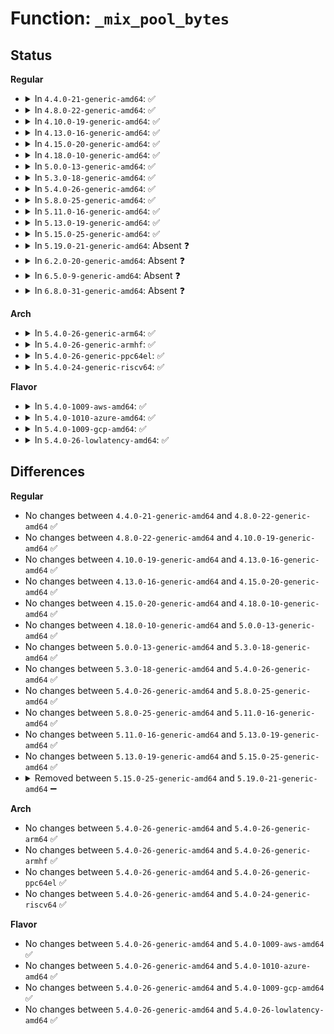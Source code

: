 # Function: <code>_mix_pool_bytes</code>

## Status
<b>Regular</b>
<ul>
<li>
<details>
<summary>In <code>4.4.0-21-generic-amd64</code>: ✅</summary>

```c
void _mix_pool_bytes(struct entropy_store * r, const void * in, int nbytes)
```

```json
{
  "name": "_mix_pool_bytes",
  "collision_type": "Unique Static",
  "inline_type": "No",
  "funcs": [
    {
      "addr": 18446744071584159504,
      "name": "_mix_pool_bytes",
      "external": false,
      "loc": "drivers/char/random.c:492",
      "file": "drivers/char/random.c",
      "inline": "seen, unknown",
      "caller_inline": [],
      "caller_func": [
        "drivers/char/random.c:add_device_randomness",
        "drivers/char/random.c:add_device_randomness",
        "drivers/char/random.c:add_device_randomness",
        "drivers/char/random.c:add_device_randomness",
        "drivers/char/random.c:__mix_pool_bytes",
        "drivers/char/random.c:mix_pool_bytes"
      ]
    }
  ],
  "symbols": [
    {
      "addr": 18446744071584159504,
      "name": "_mix_pool_bytes",
      "section": ".text",
      "bind": "STB_LOCAL",
      "size": 245
    }
  ]
}
```
</details>
</li>
<li>
<details>
<summary>In <code>4.8.0-22-generic-amd64</code>: ✅</summary>

```c
void _mix_pool_bytes(struct entropy_store * r, const void * in, int nbytes)
```

```json
{
  "name": "_mix_pool_bytes",
  "collision_type": "Unique Static",
  "inline_type": "No",
  "funcs": [
    {
      "addr": 18446744071584496752,
      "name": "_mix_pool_bytes",
      "external": false,
      "loc": "drivers/char/random.c:518",
      "file": "drivers/char/random.c",
      "inline": "seen, unknown",
      "caller_inline": [],
      "caller_func": [
        "drivers/char/random.c:add_device_randomness",
        "drivers/char/random.c:add_device_randomness",
        "drivers/char/random.c:mix_pool_bytes",
        "drivers/char/random.c:__mix_pool_bytes"
      ]
    }
  ],
  "symbols": [
    {
      "addr": 18446744071584496752,
      "name": "_mix_pool_bytes",
      "section": ".text",
      "bind": "STB_LOCAL",
      "size": 245
    }
  ]
}
```
</details>
</li>
<li>
<details>
<summary>In <code>4.10.0-19-generic-amd64</code>: ✅</summary>

```c
void _mix_pool_bytes(struct entropy_store * r, const void * in, int nbytes)
```

```json
{
  "name": "_mix_pool_bytes",
  "collision_type": "Unique Static",
  "inline_type": "No",
  "funcs": [
    {
      "addr": 18446744071584678864,
      "name": "_mix_pool_bytes",
      "external": false,
      "loc": "drivers/char/random.c:518",
      "file": "drivers/char/random.c",
      "inline": "seen, unknown",
      "caller_inline": [],
      "caller_func": [
        "drivers/char/random.c:add_device_randomness",
        "drivers/char/random.c:add_device_randomness",
        "drivers/char/random.c:mix_pool_bytes",
        "drivers/char/random.c:__mix_pool_bytes"
      ]
    }
  ],
  "symbols": [
    {
      "addr": 18446744071584678864,
      "name": "_mix_pool_bytes",
      "section": ".text",
      "bind": "STB_LOCAL",
      "size": 245
    }
  ]
}
```
</details>
</li>
<li>
<details>
<summary>In <code>4.13.0-16-generic-amd64</code>: ✅</summary>

```c
void _mix_pool_bytes(struct entropy_store * r, const void * in, int nbytes)
```

```json
{
  "name": "_mix_pool_bytes",
  "collision_type": "Unique Static",
  "inline_type": "No",
  "funcs": [
    {
      "addr": 18446744071584760848,
      "name": "_mix_pool_bytes",
      "external": false,
      "loc": "drivers/char/random.c:510",
      "file": "drivers/char/random.c",
      "inline": "seen, unknown",
      "caller_inline": [],
      "caller_func": [
        "drivers/char/random.c:add_device_randomness",
        "drivers/char/random.c:add_device_randomness",
        "drivers/char/random.c:mix_pool_bytes",
        "drivers/char/random.c:__mix_pool_bytes"
      ]
    }
  ],
  "symbols": [
    {
      "addr": 18446744071584760848,
      "name": "_mix_pool_bytes",
      "section": ".text",
      "bind": "STB_LOCAL",
      "size": 245
    }
  ]
}
```
</details>
</li>
<li>
<details>
<summary>In <code>4.15.0-20-generic-amd64</code>: ✅</summary>

```c
void _mix_pool_bytes(struct entropy_store * r, const void * in, int nbytes)
```

```json
{
  "name": "_mix_pool_bytes",
  "collision_type": "Unique Static",
  "inline_type": "No",
  "funcs": [
    {
      "addr": 18446744071585180992,
      "name": "_mix_pool_bytes",
      "external": false,
      "loc": "drivers/char/random.c:509",
      "file": "drivers/char/random.c",
      "inline": "seen, unknown",
      "caller_inline": [],
      "caller_func": [
        "drivers/char/random.c:add_device_randomness",
        "drivers/char/random.c:add_device_randomness",
        "drivers/char/random.c:mix_pool_bytes",
        "drivers/char/random.c:__mix_pool_bytes"
      ]
    }
  ],
  "symbols": [
    {
      "addr": 18446744071585180992,
      "name": "_mix_pool_bytes",
      "section": ".text",
      "bind": "STB_LOCAL",
      "size": 245
    }
  ]
}
```
</details>
</li>
<li>
<details>
<summary>In <code>4.18.0-10-generic-amd64</code>: ✅</summary>

```c
void _mix_pool_bytes(struct entropy_store * r, const void * in, int nbytes)
```

```json
{
  "name": "_mix_pool_bytes",
  "collision_type": "Unique Static",
  "inline_type": "No",
  "funcs": [
    {
      "addr": 18446744071585416816,
      "name": "_mix_pool_bytes",
      "external": false,
      "loc": "drivers/char/random.c:521",
      "file": "drivers/char/random.c",
      "inline": "seen, unknown",
      "caller_inline": [],
      "caller_func": [
        "drivers/char/random.c:add_device_randomness",
        "drivers/char/random.c:add_device_randomness",
        "drivers/char/random.c:mix_pool_bytes",
        "drivers/char/random.c:__mix_pool_bytes"
      ]
    }
  ],
  "symbols": [
    {
      "addr": 18446744071585416816,
      "name": "_mix_pool_bytes",
      "section": ".text",
      "bind": "STB_LOCAL",
      "size": 259
    }
  ]
}
```
</details>
</li>
<li>
<details>
<summary>In <code>5.0.0-13-generic-amd64</code>: ✅</summary>

```c
void _mix_pool_bytes(struct entropy_store * r, const void * in, int nbytes)
```

```json
{
  "name": "_mix_pool_bytes",
  "collision_type": "Unique Static",
  "inline_type": "No",
  "funcs": [
    {
      "addr": 18446744071585540432,
      "name": "_mix_pool_bytes",
      "external": false,
      "loc": "drivers/char/random.c:520",
      "file": "drivers/char/random.c",
      "inline": "seen, unknown",
      "caller_inline": [],
      "caller_func": [
        "drivers/char/random.c:add_device_randomness",
        "drivers/char/random.c:add_device_randomness",
        "drivers/char/random.c:mix_pool_bytes",
        "drivers/char/random.c:__mix_pool_bytes"
      ]
    }
  ],
  "symbols": [
    {
      "addr": 18446744071585540432,
      "name": "_mix_pool_bytes",
      "section": ".text",
      "bind": "STB_LOCAL",
      "size": 259
    }
  ]
}
```
</details>
</li>
<li>
<details>
<summary>In <code>5.3.0-18-generic-amd64</code>: ✅</summary>

```c
void _mix_pool_bytes(struct entropy_store * r, const void * in, int nbytes)
```

```json
{
  "name": "_mix_pool_bytes",
  "collision_type": "Unique Static",
  "inline_type": "No",
  "funcs": [
    {
      "addr": 18446744071585760480,
      "name": "_mix_pool_bytes",
      "external": false,
      "loc": "drivers/char/random.c:588",
      "file": "drivers/char/random.c",
      "inline": "seen, unknown",
      "caller_inline": [],
      "caller_func": [
        "drivers/char/random.c:add_device_randomness",
        "drivers/char/random.c:add_device_randomness",
        "drivers/char/random.c:mix_pool_bytes",
        "drivers/char/random.c:__mix_pool_bytes"
      ]
    }
  ],
  "symbols": [
    {
      "addr": 18446744071585760480,
      "name": "_mix_pool_bytes",
      "section": ".text",
      "bind": "STB_LOCAL",
      "size": 256
    }
  ]
}
```
</details>
</li>
<li>
<details>
<summary>In <code>5.4.0-26-generic-amd64</code>: ✅</summary>

```c
void _mix_pool_bytes(struct entropy_store * r, const void * in, int nbytes)
```

```json
{
  "name": "_mix_pool_bytes",
  "collision_type": "Unique Static",
  "inline_type": "No",
  "funcs": [
    {
      "addr": 18446744071585902832,
      "name": "_mix_pool_bytes",
      "external": false,
      "loc": "drivers/char/random.c:588",
      "file": "drivers/char/random.c",
      "inline": "seen, unknown",
      "caller_inline": [],
      "caller_func": [
        "drivers/char/random.c:add_device_randomness",
        "drivers/char/random.c:add_device_randomness",
        "drivers/char/random.c:mix_pool_bytes",
        "drivers/char/random.c:__mix_pool_bytes"
      ]
    }
  ],
  "symbols": [
    {
      "addr": 18446744071585902832,
      "name": "_mix_pool_bytes",
      "section": ".text",
      "bind": "STB_LOCAL",
      "size": 256
    }
  ]
}
```
</details>
</li>
<li>
<details>
<summary>In <code>5.8.0-25-generic-amd64</code>: ✅</summary>

```c
void _mix_pool_bytes(struct entropy_store * r, const void * in, int nbytes)
```

```json
{
  "name": "_mix_pool_bytes",
  "collision_type": "Unique Static",
  "inline_type": "No",
  "funcs": [
    {
      "addr": 18446744071586641344,
      "name": "_mix_pool_bytes",
      "external": false,
      "loc": "drivers/char/random.c:537",
      "file": "drivers/char/random.c",
      "inline": "seen, unknown",
      "caller_inline": [],
      "caller_func": [
        "drivers/char/random.c:add_device_randomness",
        "drivers/char/random.c:add_device_randomness",
        "drivers/char/random.c:__mix_pool_bytes"
      ]
    }
  ],
  "symbols": [
    {
      "addr": 18446744071586641344,
      "name": "_mix_pool_bytes",
      "section": ".text",
      "bind": "STB_LOCAL",
      "size": 264
    }
  ]
}
```
</details>
</li>
<li>
<details>
<summary>In <code>5.11.0-16-generic-amd64</code>: ✅</summary>

```c
void _mix_pool_bytes(struct entropy_store * r, const void * in, int nbytes)
```

```json
{
  "name": "_mix_pool_bytes",
  "collision_type": "Unique Static",
  "inline_type": "No",
  "funcs": [
    {
      "addr": 18446744071586751776,
      "name": "_mix_pool_bytes",
      "external": false,
      "loc": "drivers/char/random.c:537",
      "file": "drivers/char/random.c",
      "inline": "seen, unknown",
      "caller_inline": [],
      "caller_func": [
        "drivers/char/random.c:add_device_randomness",
        "drivers/char/random.c:add_device_randomness",
        "drivers/char/random.c:__mix_pool_bytes"
      ]
    }
  ],
  "symbols": [
    {
      "addr": 18446744071586751776,
      "name": "_mix_pool_bytes",
      "section": ".text",
      "bind": "STB_LOCAL",
      "size": 264
    }
  ]
}
```
</details>
</li>
<li>
<details>
<summary>In <code>5.13.0-19-generic-amd64</code>: ✅</summary>

```c
void _mix_pool_bytes(struct entropy_store * r, const void * in, int nbytes)
```

```json
{
  "name": "_mix_pool_bytes",
  "collision_type": "Unique Static",
  "inline_type": "No",
  "funcs": [
    {
      "addr": 18446744071586634704,
      "name": "_mix_pool_bytes",
      "external": false,
      "loc": "drivers/char/random.c:536",
      "file": "drivers/char/random.c",
      "inline": "seen, unknown",
      "caller_inline": [],
      "caller_func": [
        "drivers/char/random.c:add_device_randomness",
        "drivers/char/random.c:add_device_randomness",
        "drivers/char/random.c:__mix_pool_bytes"
      ]
    }
  ],
  "symbols": [
    {
      "addr": 18446744071586634704,
      "name": "_mix_pool_bytes",
      "section": ".text",
      "bind": "STB_LOCAL",
      "size": 264
    }
  ]
}
```
</details>
</li>
<li>
<details>
<summary>In <code>5.15.0-25-generic-amd64</code>: ✅</summary>

```c
void _mix_pool_bytes(struct entropy_store * r, const void * in, int nbytes)
```

```json
{
  "name": "_mix_pool_bytes",
  "collision_type": "Unique Static",
  "inline_type": "No",
  "funcs": [
    {
      "addr": 18446744071587181472,
      "name": "_mix_pool_bytes",
      "external": false,
      "loc": "drivers/char/random.c:537",
      "file": "drivers/char/random.c",
      "inline": "seen, unknown",
      "caller_inline": [],
      "caller_func": [
        "drivers/char/random.c:add_device_randomness",
        "drivers/char/random.c:add_device_randomness",
        "drivers/char/random.c:__mix_pool_bytes"
      ]
    }
  ],
  "symbols": [
    {
      "addr": 18446744071587181472,
      "name": "_mix_pool_bytes",
      "section": ".text",
      "bind": "STB_LOCAL",
      "size": 264
    }
  ]
}
```
</details>
</li>
<li>
<details>
<summary>In <code>5.19.0-21-generic-amd64</code>: Absent ❓</summary>

```json
{
  "name": "_mix_pool_bytes",
  "collision_type": "Unique Static",
  "inline_type": "Full",
  "funcs": [
    {
      "addr": 18446744071588496094,
      "name": "_mix_pool_bytes",
      "external": false,
      "loc": "drivers/char/random.c:568",
      "file": "drivers/char/random.c",
      "inline": "not declared, inlined",
      "caller_inline": [
        "drivers/char/random.c:write_pool_user",
        "drivers/char/random.c:add_timer_randomness",
        "drivers/char/random.c:add_timer_randomness",
        "drivers/char/random.c:mix_interrupt_randomness",
        "drivers/char/random.c:add_hwgenerator_randomness",
        "drivers/char/random.c:add_device_randomness",
        "drivers/char/random.c:add_device_randomness",
        "drivers/char/random.c:random_pm_notification",
        "drivers/char/random.c:random_pm_notification",
        "drivers/char/random.c:random_pm_notification",
        "drivers/char/random.c:random_init",
        "drivers/char/random.c:random_init",
        "drivers/char/random.c:random_init",
        "drivers/char/random.c:random_init"
      ],
      "caller_func": []
    }
  ],
  "symbols": []
}
```
</details>
</li>
<li>
<details>
<summary>In <code>6.2.0-20-generic-amd64</code>: Absent ❓</summary>

```json
{
  "name": "_mix_pool_bytes",
  "collision_type": "Unique Static",
  "inline_type": "Full",
  "funcs": [
    {
      "addr": 18446744071589936910,
      "name": "_mix_pool_bytes",
      "external": false,
      "loc": "drivers/char/random.c:628",
      "file": "drivers/char/random.c",
      "inline": "not declared, inlined",
      "caller_inline": [
        "drivers/char/random.c:write_pool_user",
        "drivers/char/random.c:try_to_generate_entropy",
        "drivers/char/random.c:try_to_generate_entropy",
        "drivers/char/random.c:add_timer_randomness",
        "drivers/char/random.c:add_timer_randomness",
        "drivers/char/random.c:mix_interrupt_randomness",
        "drivers/char/random.c:add_hwgenerator_randomness",
        "drivers/char/random.c:add_device_randomness",
        "drivers/char/random.c:add_device_randomness",
        "drivers/char/random.c:random_pm_notification",
        "drivers/char/random.c:random_pm_notification",
        "drivers/char/random.c:random_pm_notification",
        "drivers/char/random.c:random_init",
        "drivers/char/random.c:random_init",
        "drivers/char/random.c:random_init_early",
        "drivers/char/random.c:random_init_early",
        "drivers/char/random.c:random_init_early",
        "drivers/char/random.c:add_bootloader_randomness"
      ],
      "caller_func": []
    }
  ],
  "symbols": []
}
```
</details>
</li>
<li>
<details>
<summary>In <code>6.5.0-9-generic-amd64</code>: Absent ❓</summary>

```json
{
  "name": "_mix_pool_bytes",
  "collision_type": "Unique Static",
  "inline_type": "Full",
  "funcs": [
    {
      "addr": 18446744071590242878,
      "name": "_mix_pool_bytes",
      "external": false,
      "loc": "drivers/char/random.c:628",
      "file": "drivers/char/random.c",
      "inline": "not declared, inlined",
      "caller_inline": [
        "drivers/char/random.c:write_pool_user",
        "drivers/char/random.c:try_to_generate_entropy",
        "drivers/char/random.c:try_to_generate_entropy",
        "drivers/char/random.c:add_timer_randomness",
        "drivers/char/random.c:add_timer_randomness",
        "drivers/char/random.c:mix_interrupt_randomness",
        "drivers/char/random.c:add_hwgenerator_randomness",
        "drivers/char/random.c:add_device_randomness",
        "drivers/char/random.c:add_device_randomness",
        "drivers/char/random.c:random_pm_notification",
        "drivers/char/random.c:random_pm_notification",
        "drivers/char/random.c:random_pm_notification",
        "drivers/char/random.c:random_init",
        "drivers/char/random.c:random_init",
        "drivers/char/random.c:random_init_early",
        "drivers/char/random.c:random_init_early",
        "drivers/char/random.c:random_init_early",
        "drivers/char/random.c:add_bootloader_randomness"
      ],
      "caller_func": []
    }
  ],
  "symbols": []
}
```
</details>
</li>
<li>
<details>
<summary>In <code>6.8.0-31-generic-amd64</code>: Absent ❓</summary>

```json
{
  "name": "_mix_pool_bytes",
  "collision_type": "Unique Static",
  "inline_type": "Full",
  "funcs": [
    {
      "addr": 18446744071590583902,
      "name": "_mix_pool_bytes",
      "external": false,
      "loc": "drivers/char/random.c:628",
      "file": "drivers/char/random.c",
      "inline": "not declared, inlined",
      "caller_inline": [
        "drivers/char/random.c:write_pool_user",
        "drivers/char/random.c:try_to_generate_entropy",
        "drivers/char/random.c:try_to_generate_entropy",
        "drivers/char/random.c:add_timer_randomness",
        "drivers/char/random.c:add_timer_randomness",
        "drivers/char/random.c:mix_interrupt_randomness",
        "drivers/char/random.c:add_hwgenerator_randomness",
        "drivers/char/random.c:add_device_randomness",
        "drivers/char/random.c:add_device_randomness",
        "drivers/char/random.c:random_pm_notification",
        "drivers/char/random.c:random_pm_notification",
        "drivers/char/random.c:random_pm_notification",
        "drivers/char/random.c:random_init",
        "drivers/char/random.c:random_init",
        "drivers/char/random.c:random_init_early",
        "drivers/char/random.c:random_init_early",
        "drivers/char/random.c:random_init_early",
        "drivers/char/random.c:add_bootloader_randomness"
      ],
      "caller_func": []
    }
  ],
  "symbols": []
}
```
</details>
</li>
</ul>
<b>Arch</b>
<ul>
<li>
<details>
<summary>In <code>5.4.0-26-generic-arm64</code>: ✅</summary>

```c
void _mix_pool_bytes(struct entropy_store * r, const void * in, int nbytes)
```

```json
{
  "name": "_mix_pool_bytes",
  "collision_type": "Unique Static",
  "inline_type": "No",
  "funcs": [
    {
      "addr": 18446603336498723696,
      "name": "_mix_pool_bytes",
      "external": false,
      "loc": "drivers/char/random.c:588",
      "file": "drivers/char/random.c",
      "inline": "seen, unknown",
      "caller_inline": [],
      "caller_func": [
        "drivers/char/random.c:add_device_randomness",
        "drivers/char/random.c:add_device_randomness",
        "drivers/char/random.c:mix_pool_bytes",
        "drivers/char/random.c:__mix_pool_bytes"
      ]
    }
  ],
  "symbols": [
    {
      "addr": 18446603336498723696,
      "name": "_mix_pool_bytes",
      "section": ".text",
      "bind": "STB_LOCAL",
      "size": 292
    }
  ]
}
```
</details>
</li>
<li>
<details>
<summary>In <code>5.4.0-26-generic-armhf</code>: ✅</summary>

```c
void _mix_pool_bytes(struct entropy_store * r, const void * in, int nbytes)
```

```json
{
  "name": "_mix_pool_bytes",
  "collision_type": "Unique Static",
  "inline_type": "No",
  "funcs": [
    {
      "addr": 3231349076,
      "name": "_mix_pool_bytes",
      "external": false,
      "loc": "drivers/char/random.c:588",
      "file": "drivers/char/random.c",
      "inline": "seen, unknown",
      "caller_inline": [],
      "caller_func": [
        "drivers/char/random.c:add_device_randomness",
        "drivers/char/random.c:add_device_randomness",
        "drivers/char/random.c:mix_pool_bytes",
        "drivers/char/random.c:__mix_pool_bytes"
      ]
    }
  ],
  "symbols": [
    {
      "addr": 3231349076,
      "name": "_mix_pool_bytes",
      "section": ".text",
      "bind": "STB_LOCAL",
      "size": 320
    }
  ]
}
```
</details>
</li>
<li>
<details>
<summary>In <code>5.4.0-26-generic-ppc64el</code>: ✅</summary>

```c
void _mix_pool_bytes(struct entropy_store * r, const void * in, int nbytes)
```

```json
{
  "name": "_mix_pool_bytes",
  "collision_type": "Unique Static",
  "inline_type": "No",
  "funcs": [
    {
      "addr": 13835058055291876080,
      "name": "_mix_pool_bytes",
      "external": false,
      "loc": "drivers/char/random.c:588",
      "file": "drivers/char/random.c",
      "inline": "seen, unknown",
      "caller_inline": [],
      "caller_func": [
        "drivers/char/random.c:add_device_randomness",
        "drivers/char/random.c:add_device_randomness",
        "drivers/char/random.c:mix_pool_bytes",
        "drivers/char/random.c:__mix_pool_bytes",
        "drivers/char/random.c:__mix_pool_bytes"
      ]
    }
  ],
  "symbols": [
    {
      "addr": 13835058055291876080,
      "name": "_mix_pool_bytes",
      "section": ".text",
      "bind": "STB_LOCAL",
      "size": 436
    }
  ]
}
```
</details>
</li>
<li>
<details>
<summary>In <code>5.4.0-24-generic-riscv64</code>: ✅</summary>

```c
void _mix_pool_bytes(struct entropy_store * r, const void * in, int nbytes)
```

```json
{
  "name": "_mix_pool_bytes",
  "collision_type": "Unique Static",
  "inline_type": "No",
  "funcs": [
    {
      "addr": 18446743936276234972,
      "name": "_mix_pool_bytes",
      "external": false,
      "loc": "drivers/char/random.c:588",
      "file": "drivers/char/random.c",
      "inline": "seen, unknown",
      "caller_inline": [],
      "caller_func": [
        "drivers/char/random.c:add_device_randomness",
        "drivers/char/random.c:add_device_randomness",
        "drivers/char/random.c:mix_pool_bytes",
        "drivers/char/random.c:__mix_pool_bytes"
      ]
    }
  ],
  "symbols": [
    {
      "addr": 18446743936276234972,
      "name": "_mix_pool_bytes",
      "section": ".text",
      "bind": "STB_LOCAL",
      "size": 322
    }
  ]
}
```
</details>
</li>
</ul>
<b>Flavor</b>
<ul>
<li>
<details>
<summary>In <code>5.4.0-1009-aws-amd64</code>: ✅</summary>

```c
void _mix_pool_bytes(struct entropy_store * r, const void * in, int nbytes)
```

```json
{
  "name": "_mix_pool_bytes",
  "collision_type": "Unique Static",
  "inline_type": "No",
  "funcs": [
    {
      "addr": 18446744071585663824,
      "name": "_mix_pool_bytes",
      "external": false,
      "loc": "drivers/char/random.c:588",
      "file": "drivers/char/random.c",
      "inline": "seen, unknown",
      "caller_inline": [],
      "caller_func": [
        "drivers/char/random.c:add_device_randomness",
        "drivers/char/random.c:add_device_randomness",
        "drivers/char/random.c:mix_pool_bytes",
        "drivers/char/random.c:__mix_pool_bytes"
      ]
    }
  ],
  "symbols": [
    {
      "addr": 18446744071585663824,
      "name": "_mix_pool_bytes",
      "section": ".text",
      "bind": "STB_LOCAL",
      "size": 256
    }
  ]
}
```
</details>
</li>
<li>
<details>
<summary>In <code>5.4.0-1010-azure-amd64</code>: ✅</summary>

```c
void _mix_pool_bytes(struct entropy_store * r, const void * in, int nbytes)
```

```json
{
  "name": "_mix_pool_bytes",
  "collision_type": "Unique Static",
  "inline_type": "No",
  "funcs": [
    {
      "addr": 18446744071585523744,
      "name": "_mix_pool_bytes",
      "external": false,
      "loc": "drivers/char/random.c:588",
      "file": "drivers/char/random.c",
      "inline": "seen, unknown",
      "caller_inline": [],
      "caller_func": [
        "drivers/char/random.c:add_device_randomness",
        "drivers/char/random.c:add_device_randomness",
        "drivers/char/random.c:mix_pool_bytes",
        "drivers/char/random.c:__mix_pool_bytes"
      ]
    }
  ],
  "symbols": [
    {
      "addr": 18446744071585523744,
      "name": "_mix_pool_bytes",
      "section": ".text",
      "bind": "STB_LOCAL",
      "size": 256
    }
  ]
}
```
</details>
</li>
<li>
<details>
<summary>In <code>5.4.0-1009-gcp-amd64</code>: ✅</summary>

```c
void _mix_pool_bytes(struct entropy_store * r, const void * in, int nbytes)
```

```json
{
  "name": "_mix_pool_bytes",
  "collision_type": "Unique Static",
  "inline_type": "No",
  "funcs": [
    {
      "addr": 18446744071585853232,
      "name": "_mix_pool_bytes",
      "external": false,
      "loc": "drivers/char/random.c:588",
      "file": "drivers/char/random.c",
      "inline": "seen, unknown",
      "caller_inline": [],
      "caller_func": [
        "drivers/char/random.c:add_device_randomness",
        "drivers/char/random.c:add_device_randomness",
        "drivers/char/random.c:mix_pool_bytes",
        "drivers/char/random.c:__mix_pool_bytes"
      ]
    }
  ],
  "symbols": [
    {
      "addr": 18446744071585853232,
      "name": "_mix_pool_bytes",
      "section": ".text",
      "bind": "STB_LOCAL",
      "size": 256
    }
  ]
}
```
</details>
</li>
<li>
<details>
<summary>In <code>5.4.0-26-lowlatency-amd64</code>: ✅</summary>

```c
void _mix_pool_bytes(struct entropy_store * r, const void * in, int nbytes)
```

```json
{
  "name": "_mix_pool_bytes",
  "collision_type": "Unique Static",
  "inline_type": "No",
  "funcs": [
    {
      "addr": 18446744071585960784,
      "name": "_mix_pool_bytes",
      "external": false,
      "loc": "drivers/char/random.c:588",
      "file": "drivers/char/random.c",
      "inline": "seen, unknown",
      "caller_inline": [],
      "caller_func": [
        "drivers/char/random.c:add_device_randomness",
        "drivers/char/random.c:add_device_randomness",
        "drivers/char/random.c:mix_pool_bytes",
        "drivers/char/random.c:__mix_pool_bytes"
      ]
    }
  ],
  "symbols": [
    {
      "addr": 18446744071585960784,
      "name": "_mix_pool_bytes",
      "section": ".text",
      "bind": "STB_LOCAL",
      "size": 256
    }
  ]
}
```
</details>
</li>
</ul>

## Differences
<b>Regular</b>
<ul>
<li>
No changes between <code>4.4.0-21-generic-amd64</code> and <code>4.8.0-22-generic-amd64</code> ✅
</li>
<li>
No changes between <code>4.8.0-22-generic-amd64</code> and <code>4.10.0-19-generic-amd64</code> ✅
</li>
<li>
No changes between <code>4.10.0-19-generic-amd64</code> and <code>4.13.0-16-generic-amd64</code> ✅
</li>
<li>
No changes between <code>4.13.0-16-generic-amd64</code> and <code>4.15.0-20-generic-amd64</code> ✅
</li>
<li>
No changes between <code>4.15.0-20-generic-amd64</code> and <code>4.18.0-10-generic-amd64</code> ✅
</li>
<li>
No changes between <code>4.18.0-10-generic-amd64</code> and <code>5.0.0-13-generic-amd64</code> ✅
</li>
<li>
No changes between <code>5.0.0-13-generic-amd64</code> and <code>5.3.0-18-generic-amd64</code> ✅
</li>
<li>
No changes between <code>5.3.0-18-generic-amd64</code> and <code>5.4.0-26-generic-amd64</code> ✅
</li>
<li>
No changes between <code>5.4.0-26-generic-amd64</code> and <code>5.8.0-25-generic-amd64</code> ✅
</li>
<li>
No changes between <code>5.8.0-25-generic-amd64</code> and <code>5.11.0-16-generic-amd64</code> ✅
</li>
<li>
No changes between <code>5.11.0-16-generic-amd64</code> and <code>5.13.0-19-generic-amd64</code> ✅
</li>
<li>
No changes between <code>5.13.0-19-generic-amd64</code> and <code>5.15.0-25-generic-amd64</code> ✅
</li>
<li>
<details>
<summary>Removed between <code>5.15.0-25-generic-amd64</code> and <code>5.19.0-21-generic-amd64</code> ➖</summary>

```c
void _mix_pool_bytes(struct entropy_store * r, const void * in, int nbytes)
```
</details>
</li>
</ul>
<b>Arch</b>
<ul>
<li>
No changes between <code>5.4.0-26-generic-amd64</code> and <code>5.4.0-26-generic-arm64</code> ✅
</li>
<li>
No changes between <code>5.4.0-26-generic-amd64</code> and <code>5.4.0-26-generic-armhf</code> ✅
</li>
<li>
No changes between <code>5.4.0-26-generic-amd64</code> and <code>5.4.0-26-generic-ppc64el</code> ✅
</li>
<li>
No changes between <code>5.4.0-26-generic-amd64</code> and <code>5.4.0-24-generic-riscv64</code> ✅
</li>
</ul>
<b>Flavor</b>
<ul>
<li>
No changes between <code>5.4.0-26-generic-amd64</code> and <code>5.4.0-1009-aws-amd64</code> ✅
</li>
<li>
No changes between <code>5.4.0-26-generic-amd64</code> and <code>5.4.0-1010-azure-amd64</code> ✅
</li>
<li>
No changes between <code>5.4.0-26-generic-amd64</code> and <code>5.4.0-1009-gcp-amd64</code> ✅
</li>
<li>
No changes between <code>5.4.0-26-generic-amd64</code> and <code>5.4.0-26-lowlatency-amd64</code> ✅
</li>
</ul>
